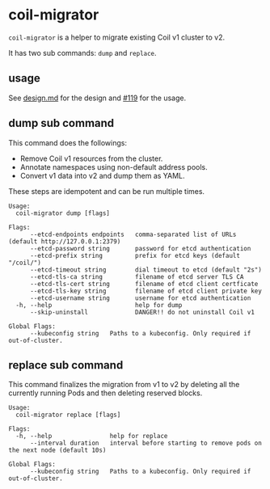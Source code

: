 coil-migrator
=============

`coil-migrator` is a helper to migrate existing Coil v1 cluster to v2.

It has two sub commands: `dump` and `replace`.

## usage

See [design.md](design.md#upgrading-from-v1) for the design and
[#119](https://github.com/cybozu-go/coil/pull/119#issuecomment-704674318) for the usage.

## dump sub command

This command does the followings:

- Remove Coil v1 resources from the cluster.
- Annotate namespaces using non-default address pools.
- Convert v1 data into v2 and dump them as YAML.

These steps are idempotent and can be run multiple times.

```
Usage:
  coil-migrator dump [flags]

Flags:
      --etcd-endpoints endpoints   comma-separated list of URLs (default http://127.0.0.1:2379)
      --etcd-password string       password for etcd authentication
      --etcd-prefix string         prefix for etcd keys (default "/coil/")
      --etcd-timeout string        dial timeout to etcd (default "2s")
      --etcd-tls-ca string         filename of etcd server TLS CA
      --etcd-tls-cert string       filename of etcd client certficate
      --etcd-tls-key string        filename of etcd client private key
      --etcd-username string       username for etcd authentication
  -h, --help                       help for dump
      --skip-uninstall             DANGER!! do not uninstall Coil v1

Global Flags:
      --kubeconfig string   Paths to a kubeconfig. Only required if out-of-cluster.
```

## replace sub command

This command finalizes the migration from v1 to v2 by deleting
all the currently running Pods and then deleting reserved blocks.

```
Usage:
  coil-migrator replace [flags]

Flags:
  -h, --help                help for replace
      --interval duration   interval before starting to remove pods on the next node (default 10s)

Global Flags:
      --kubeconfig string   Paths to a kubeconfig. Only required if out-of-cluster.
```
